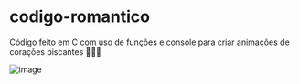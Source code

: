 # codigo-romantico
Código feito em C com uso de funções e console para criar animações de corações piscantes 💛💚💙

![image](https://github.com/Luidyenrico/codigo-romantico/assets/80763934/350d89a1-4c1c-48cb-8960-cb7d6d982d6c)


